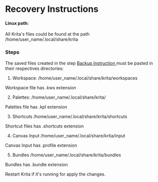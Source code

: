 # Recovery Instructions

<h4> Linux path: </h4>

All Krita's files could be found at the path /home/user_name/.local/share/krita

<h3> Steps </h3>

The saved files created in the step <a href="https://github.com/kazzmy/krita_backup/blob/master/Backup%20Instructions.md"> Backup Instruction </a> must be pasted in their respectives directories:

1. Workspace: /home/user_name/.local/share/krita/workspaces

Workspace file has .kws extension

2. Palettes: /home/user_name/.local/share/krita/

Palettes file has .kpl extension

3. Shortcuts /home/user_name/.local/share/krita/shortcuts

Shortcut files has .shortcuts extension

4. Canvas Input /home/user_name/.local/share/krita/input

Canvas Input has .profile extension

5. Bundles /home/user_name/.local/share/krita/bundles

Bundles has .bundle extension

Restart Krita if it's running for apply the changes.
